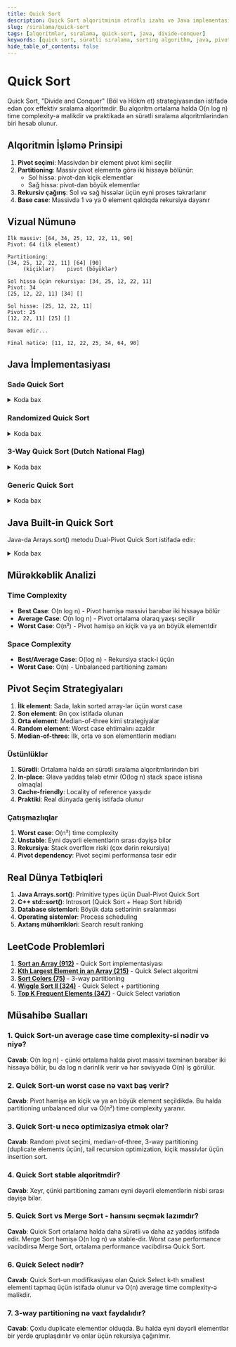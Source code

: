 ```yaml
---
title: Quick Sort
description: Quick Sort alqoritminin ətraflı izahı və Java implementasiyası
slug: /siralama/quick-sort
tags: [alqoritmlər, sıralama, quick-sort, java, divide-conquer]
keywords: [quick sort, sürətli sıralama, sorting algorithm, java, pivot]
hide_table_of_contents: false
---
```


# Quick Sort

Quick Sort, "Divide and Conquer" (Böl və Hökm et) strategiyasından istifadə edən çox effektiv sıralama alqoritmdir. Bu alqoritm ortalama halda O(n log n) time complexity-ə malikdir və praktikada ən sürətli sıralama alqoritmlərindən biri hesab olunur.

## Alqoritmin İşləmə Prinsipi

1. **Pivot seçimi**: Massivdən bir element pivot kimi seçilir
2. **Partitioning**: Massiv pivot elementə görə iki hissəyə bölünür:
   - Sol hissə: pivot-dan kiçik elementlər
   - Sağ hissə: pivot-dan böyük elementlər
3. **Rekursiv çağırış**: Sol və sağ hissələr üçün eyni proses təkrarlanır
4. **Base case**: Massivdə 1 və ya 0 element qaldıqda rekursiya dayanır

## Vizual Nümunə

```
İlk massiv: [64, 34, 25, 12, 22, 11, 90]
Pivot: 64 (ilk element)

Partitioning:
[34, 25, 12, 22, 11] [64] [90]
     (kiçiklər)    pivot (böyüklər)

Sol hissə üçün rekursiya: [34, 25, 12, 22, 11]
Pivot: 34
[25, 12, 22, 11] [34] []

Sol hissə: [25, 12, 22, 11]
Pivot: 25
[12, 22, 11] [25] []

Davam edir...

Final nəticə: [11, 12, 22, 25, 34, 64, 90]
```

## Java İmplementasiyası

### Sadə Quick Sort


<details>
<summary>Koda bax</summary>

```java
public class QuickSort {
    
    public static void quickSort(int[] arr, int low, int high) {
        if (low < high) {
            // Partition indeksini tap
            int pivotIndex = partition(arr, low, high);
            
            // Pivot-dan əvvəlki hissəni sırala
            quickSort(arr, low, pivotIndex - 1);
            
            // Pivot-dan sonrakı hissəni sırala
            quickSort(arr, pivotIndex + 1, high);
        }
    }
    
    private static int partition(int[] arr, int low, int high) {
        // Son elementi pivot kimi seç
        int pivot = arr[high];
        int i = low - 1; // Kiçik elementlərin indeksi
        
        for (int j = low; j < high; j++) {
            // Əgər current element pivot-dan kiçik və ya bərabərdirsə
            if (arr[j] <= pivot) {
                i++;
                swap(arr, i, j);
            }
        }
        
        // Pivot-u düzgün yerinə qoy
        swap(arr, i + 1, high);
        return i + 1;
    }
    
    private static void swap(int[] arr, int i, int j) {
        int temp = arr[i];
        arr[i] = arr[j];
        arr[j] = temp;
    }
    
    public static void main(String[] args) {
        int[] arr = {64, 34, 25, 12, 22, 11, 90};
        
        System.out.println("Sıralamadan əvvəl:");
        printArray(arr);
        
        quickSort(arr, 0, arr.length - 1);
        
        System.out.println("Sıralamadan sonra:");
        printArray(arr);
    }
    
    public static void printArray(int[] arr) {
        for (int value : arr) {
            System.out.print(value + " ");
        }
        System.out.println();
    }
}
```
</details>

### Randomized Quick Sort


<details>
<summary>Koda bax</summary>

```java
import java.util.Random;

public class RandomizedQuickSort {
    private static Random random = new Random();
    
    public static void randomizedQuickSort(int[] arr, int low, int high) {
        if (low < high) {
            // Random pivot seç
            int randomIndex = low + random.nextInt(high - low + 1);
            swap(arr, randomIndex, high);
            
            int pivotIndex = partition(arr, low, high);
            
            randomizedQuickSort(arr, low, pivotIndex - 1);
            randomizedQuickSort(arr, pivotIndex + 1, high);
        }
    }
    
    private static int partition(int[] arr, int low, int high) {
        int pivot = arr[high];
        int i = low - 1;
        
        for (int j = low; j < high; j++) {
            if (arr[j] <= pivot) {
                i++;
                swap(arr, i, j);
            }
        }
        
        swap(arr, i + 1, high);
        return i + 1;
    }
    
    private static void swap(int[] arr, int i, int j) {
        int temp = arr[i];
        arr[i] = arr[j];
        arr[j] = temp;
    }
    
    public static void main(String[] args) {
        int[] arr = {64, 34, 25, 12, 22, 11, 90};
        
        System.out.println("Randomized Quick Sort:");
        System.out.println("Sıralamadan əvvəl:");
        printArray(arr);
        
        randomizedQuickSort(arr, 0, arr.length - 1);
        
        System.out.println("Sıralamadan sonra:");
        printArray(arr);
    }
    
    public static void printArray(int[] arr) {
        for (int value : arr) {
            System.out.print(value + " ");
        }
        System.out.println();
    }
}
```
</details>

### 3-Way Quick Sort (Dutch National Flag)


<details>
<summary>Koda bax</summary>

```java
public class ThreeWayQuickSort {
    
    public static void threeWayQuickSort(int[] arr, int low, int high) {
        if (low >= high) return;
        
        int[] pivots = threeWayPartition(arr, low, high);
        int lt = pivots[0]; // pivot-dan kiçik elementlərin sonu
        int gt = pivots[1]; // pivot-dan böyük elementlərin başlanğıcı
        
        threeWayQuickSort(arr, low, lt - 1);
        threeWayQuickSort(arr, gt + 1, high);
    }
    
    private static int[] threeWayPartition(int[] arr, int low, int high) {
        int pivot = arr[low];
        int lt = low;      // arr[low..lt-1] < pivot
        int i = low + 1;   // arr[lt..i-1] == pivot
        int gt = high;     // arr[gt+1..high] > pivot
        
        while (i <= gt) {
            if (arr[i] < pivot) {
                swap(arr, lt++, i++);
            } else if (arr[i] > pivot) {
                swap(arr, i, gt--);
            } else {
                i++;
            }
        }
        
        return new int[]{lt, gt};
    }
    
    private static void swap(int[] arr, int i, int j) {
        int temp = arr[i];
        arr[i] = arr[j];
        arr[j] = temp;
    }
    
    public static void main(String[] args) {
        int[] arr = {64, 34, 25, 12, 22, 11, 90, 25, 25};
        
        System.out.println("3-Way Quick Sort:");
        System.out.println("Sıralamadan əvvəl:");
        printArray(arr);
        
        threeWayQuickSort(arr, 0, arr.length - 1);
        
        System.out.println("Sıralamadan sonra:");
        printArray(arr);
    }
    
    public static void printArray(int[] arr) {
        for (int value : arr) {
            System.out.print(value + " ");
        }
        System.out.println();
    }
}
```
</details>

### Generic Quick Sort


<details>
<summary>Koda bax</summary>

```java
import java.util.Comparator;

public class GenericQuickSort {
    
    public static <T> void quickSort(T[] arr, int low, int high, Comparator<T> comparator) {
        if (low < high) {
            int pivotIndex = partition(arr, low, high, comparator);
            quickSort(arr, low, pivotIndex - 1, comparator);
            quickSort(arr, pivotIndex + 1, high, comparator);
        }
    }
    
    private static <T> int partition(T[] arr, int low, int high, Comparator<T> comparator) {
        T pivot = arr[high];
        int i = low - 1;
        
        for (int j = low; j < high; j++) {
            if (comparator.compare(arr[j], pivot) <= 0) {
                i++;
                swap(arr, i, j);
            }
        }
        
        swap(arr, i + 1, high);
        return i + 1;
    }
    
    private static <T> void swap(T[] arr, int i, int j) {
        T temp = arr[i];
        arr[i] = arr[j];
        arr[j] = temp;
    }
    
    public static void main(String[] args) {
        // Integer array
        Integer[] intArr = {64, 34, 25, 12, 22, 11, 90};
        quickSort(intArr, 0, intArr.length - 1, Integer::compareTo);
        System.out.println("Sıralanmış integer array: " + java.util.Arrays.toString(intArr));
        
        // String array
        String[] strArr = {"banana", "apple", "cherry", "date"};
        quickSort(strArr, 0, strArr.length - 1, String::compareTo);
        System.out.println("Sıralanmış string array: " + java.util.Arrays.toString(strArr));
    }
}
```
</details>

## Java Built-in Quick Sort

Java-da Arrays.sort() metodu Dual-Pivot Quick Sort istifadə edir:


<details>
<summary>Koda bax</summary>

```java
import java.util.Arrays;

public class JavaBuiltInSort {
    public static void main(String[] args) {
        int[] arr = {64, 34, 25, 12, 22, 11, 90};
        
        System.out.println("Java built-in sort:");
        System.out.println("Əvvəl: " + Arrays.toString(arr));
        
        Arrays.sort(arr); // Dual-Pivot Quick Sort
        
        System.out.println("Sonra: " + Arrays.toString(arr));
        
        // Partial sorting
        int[] arr2 = {64, 34, 25, 12, 22, 11, 90};
        Arrays.sort(arr2, 1, 5); // Index 1-dən 5-ə qədər sırala
        System.out.println("Partial sort: " + Arrays.toString(arr2));
    }
}
```
</details>

## Mürəkkəblik Analizi

### Time Complexity
- **Best Case**: O(n log n) - Pivot həmişə massivi bərabər iki hissəyə bölür
- **Average Case**: O(n log n) - Pivot ortalama olaraq yaxşı seçilir
- **Worst Case**: O(n²) - Pivot həmişə ən kiçik və ya ən böyük elementdir

### Space Complexity
- **Best/Average Case**: O(log n) - Rekursiya stack-i üçün
- **Worst Case**: O(n) - Unbalanced partitioning zamanı

## Pivot Seçim Strategiyaları

1. **İlk element**: Sadə, lakin sorted array-lər üçün worst case
2. **Son element**: Ən çox istifadə olunan
3. **Orta element**: Median-of-three kimi strategiyalar
4. **Random element**: Worst case ehtimalını azaldır
5. **Median-of-three**: İlk, orta və son elementlərin medianı

### Üstünlüklər
1. **Sürətli**: Ortalama halda ən sürətli sıralama alqoritmlərindən biri
2. **In-place**: Əlavə yaddaş tələb etmir (O(log n) stack space istisna olmaqla)
3. **Cache-friendly**: Locality of reference yaxşıdır
4. **Praktiki**: Real dünyada geniş istifadə olunur

### Çatışmazlıqlar
1. **Worst case**: O(n²) time complexity
2. **Unstable**: Eyni dəyərli elementlərin sırası dəyişə bilər
3. **Rekursiya**: Stack overflow riski (çox dərin rekursiya)
4. **Pivot dependency**: Pivot seçimi performansa təsir edir

## Real Dünya Tətbiqləri

1. **Java Arrays.sort()**: Primitive types üçün Dual-Pivot Quick Sort
2. **C++ std::sort()**: Introsort (Quick Sort + Heap Sort hibrid)
3. **Database sistemləri**: Böyük data setlərinin sıralanması
4. **Operating sistemlər**: Process scheduling
5. **Axtarış mühərrikləri**: Search result ranking

## LeetCode Problemləri

1. **[Sort an Array (912)](https://leetcode.com/problems/sort-an-array/)** - Quick Sort implementasiyası
2. **[Kth Largest Element in an Array (215)](https://leetcode.com/problems/kth-largest-element-in-an-array/)** - Quick Select alqoritmi
3. **[Sort Colors (75)](https://leetcode.com/problems/sort-colors/)** - 3-way partitioning
4. **[Wiggle Sort II (324)](https://leetcode.com/problems/wiggle-sort-ii/)** - Quick Select + partitioning
5. **[Top K Frequent Elements (347)](https://leetcode.com/problems/top-k-frequent-elements/)** - Quick Select variation

## Müsahibə Sualları

### 1. Quick Sort-un average case time complexity-si nədir və niyə?
**Cavab**: O(n log n) - çünki ortalama halda pivot massivi təxminən bərabər iki hissəyə bölür, bu da log n dərinlik verir və hər səviyyədə O(n) iş görülür.

### 2. Quick Sort-un worst case nə vaxt baş verir?
**Cavab**: Pivot həmişə ən kiçik və ya ən böyük element seçildikdə. Bu halda partitioning unbalanced olur və O(n²) time complexity yaranır.

### 3. Quick Sort-u necə optimizasiya etmək olar?
**Cavab**: Random pivot seçimi, median-of-three, 3-way partitioning (duplicate elements üçün), tail recursion optimization, kiçik massivlər üçün insertion sort.

### 4. Quick Sort stable alqoritmdir?
**Cavab**: Xeyr, çünki partitioning zamanı eyni dəyərli elementlərin nisbi sırası dəyişə bilər.

### 5. Quick Sort vs Merge Sort - hansını seçmək lazımdır?
**Cavab**: Quick Sort ortalama halda daha sürətli və daha az yaddaş istifadə edir. Merge Sort həmişə O(n log n) və stable-dir. Worst case performance vacibdirsə Merge Sort, ortalama performance vacibdirsə Quick Sort.

### 6. Quick Select nədir?
**Cavab**: Quick Sort-un modifikasiyası olan Quick Select k-th smallest elementi tapmaq üçün istifadə olunur və O(n) average time complexity-ə malikdir.

### 7. 3-way partitioning nə vaxt faydalıdır?
**Cavab**: Çoxlu duplicate elementlər olduqda. Bu halda eyni dəyərli elementlər bir yerdə qruplaşdırılır və onlar üçün rekursiya çağırılmır.

